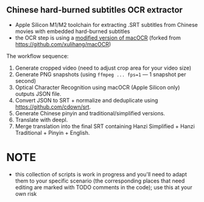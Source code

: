 ## Chinese hard-burned subtitles OCR extractor

- Apple Silicon M1/M2 toolchain for extracting .SRT subtitles from Chinese movies with embedded hard-burned subtitles
- the OCR step is using a [modified version of macOCR](https://github.com/glowinthedark/macOCR) (forked from https://github.com/xulihang/macOCR)

The workflow sequence:

1. Generate cropped video (need to adjust crop area for your video size)
2. Generate PNG snapshots (using `ffmpeg ... fps=1` — 1 snapshot per second)
3. Optical Character Recognition using macOCR (Apple Silicon only) outputs JSON file.
4. Convert JSON to SRT + normalize and deduplicate using https://github.com/cdown/srt.
5. Generate Chinese pinyin and traditional/simplified versions.
6. Translate with deepl.
7. Merge translation into the final SRT containing Hanzi Simplified + Hanzi Traditional + Pinyin + English.

# NOTE

- this collection of scripts is work in progress and you'll need to adapt them to your specific scenario (the corresponding places that need editing are marked with TODO comments in the code); use this at your own risk
